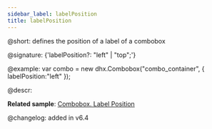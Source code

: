 ```yaml
---
sidebar_label: labelPosition
title: labelPosition
---          
```


@short: defines the position of a label of a combobox

@signature: {'labelPosition?: "left" | "top";'}

@example:
var combo = new dhx.Combobox("combo_container", {
    labelPosition:"left"
});

@descr:

**Related sample**: [Combobox. Label Position](https://snippet.dhtmlx.com/2936fray)

@changelog: added in v6.4

[comment]: # (@related: combobox/how_to_start.md#initialize-combobox combobox/configuration.md#label)
